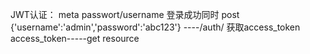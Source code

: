 JWT认证：
meta passwort/username 登录成功同时
post  {'username':'admin','password':'abc123'} ----/auth/ 获取access_token
access_token-----get resource